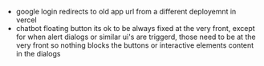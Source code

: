 - google login redirects to old app url from a different deployemnt in vercel
- chatbot floating button its ok to be always fixed at the very front, except for when alert dialogs or similar ui's are triggerd, those need to be at the very front so nothing blocks the buttons or interactive elements content in the dialogs